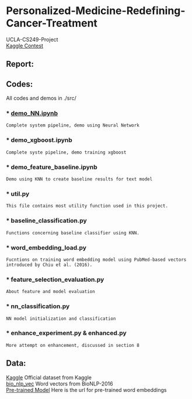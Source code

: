 # Personalized-Medicine-Redefining-Cancer-Treatment
UCLA-CS249-Project  
[Kaggle Contest](https://www.kaggle.com/c/msk-redefining-cancer-treatment)

## Report:

## Codes:
All codes and demos in ./src/

### * [demo_NN.ipynb](./src/demo_NN.ipynb)
```
Complete system pipeline, demo using Neural Network 
```
### * demo_xgboost.ipynb
```
Complete syste pipeline, demo training xgboost
```
### * demo_feature_baseline.ipynb
```
Demo using KNN to create baseline results for text model
```
### * util.py
```
This file contains most utility function used in this project.
```
### * baseline_classification.py
```
Functions concerning baseline classifier using KNN.
```
### * word_embedding_load.py
```
Fucntions on training word embedding model using PubMed-based vectors introduced by Chiu et al. (2016).
```
### * feature_selection_evaluation.py
```
About feature and model evaluation
```

### * nn_classification.py
```
NN model initialization and classification
```
### * enhance_experiment.py & enhanced.py
```
More attempt on enhancement, discussed in section 8
```

## Data:
[Kaggle](https://www.kaggle.com/c/msk-redefining-cancer-treatment/data) Official dataset from Kaggle  
[bio_nlp_vec](https://github.com/cambridgeltl/BioNLP-2016) Word vectors from BioNLP-2016  
[Pre-trained Model](https://drive.google.com/drive/folders/1703i996nsfiDldvK8_aTT1G2nX4i1Qnu?usp=sharing) Here is the url for pre-trained word embeddings
